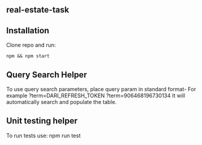 
## real-estate-task

## Installation

Clone repo and run:

```
npm && npm start

```

## Query Search Helper
To use query search parameters, place query param in standard format- For example 
?term=DARI_REFRESH_TOKEN
?term=906468196730134
It will automatically search and populate the table.

## Unit testing helper
To run tests use: 
npm run test